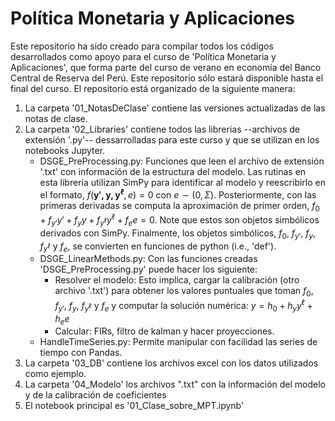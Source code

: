 # Política Monetaria y Aplicaciones
Este repositorio ha sido creado para compilar todos los códigos desarrollados como apoyo para el curso de 'Política Monetaria y Aplicaciones', que forma parte del curso de verano en economía del Banco Central de Reserva del Perú. Este repositorio sólo estará disponible hasta el final del curso.
El repositorio está organizado de la siguiente manera:
1. La carpeta '01_NotasDeClase' contiene las versiones actualizadas de las notas de clase.
2. La carpeta '02_Libraries' contiene todos las librerias --archivos de extensión '.py'-- dessarrolladas para este curso y que se utilizan en los notebooks Jupyter.
   * DSGE_PreProcessing.py: Funciones que leen el archivo de extensión '.txt' con información de la estructura del modelo. Las rutinas en esta librería utilizan SimPy para identificar al modelo y reescribirlo en el formato,
   $f(\mathbf{y',y,y^{\ell}},e)=0$ con $e\sim(0,\Sigma)$. Posteriormente, con las primeras derivadas se computa la aproximación de primer orden, $f_{0}+f_{y'}y'+f_{y}y+f_{y^{\ell}}y^{\ell}+f_ee=0$. Note que estos son objetos simbólicos derivados con SimPy. Finalmente, los objetos simbólicos, $f_{0}$, $f_{y'}$, $f_{y}$, $f_{y^{\ell}}$ y $f_e$, se convierten en funciones de python (i.e., 'def').
   * DSGE_LinearMethods.py: Con las funciones creadas 'DSGE_PreProcessing.py' puede hacer los siguiente:
     * Resolver el modelo: Esto implica, cargar la calibración (otro archivo '.txt') para obtener los valores puntuales que toman $f_{0}$, $f_{y'}$, $f_{y}$, $f_{y^{\ell}}$ y $f_e$ y computar la solución numérica: $y = h_0 + h_yy^{\ell} + h_ee$
     * Calcular: FIRs, filtro de kalman y hacer proyecciones.
   * HandleTimeSeries.py: Permite manipular con facilidad las series de tiempo con Pandas. 
3. La carpeta '03_DB' contiene los archivos excel con los datos utilizados como ejemplo.
4. La carpeta '04_Modelo' los archivos ".txt" con la información del modelo y de la calibración de coeficientes
4. El notebook principal es '01_Clase_sobre_MPT.ipynb'
